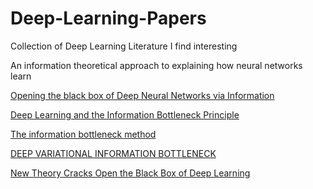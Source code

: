 # Deep-Learning-Papers
Collection of Deep Learning Literature I find interesting


An information theoretical approach to explaining how neural networks learn

[Opening the black box of Deep Neural Networks
via Information](https://arxiv.org/pdf/1703.00810.pdf)

[Deep Learning and the Information Bottleneck Principle](https://arxiv.org/pdf/1503.02406.pdf)

[The information bottleneck method](https://arxiv.org/pdf/physics/0004057v1.pdf)

[DEEP VARIATIONAL INFORMATION BOTTLENECK](https://arxiv.org/pdf/1612.00410.pdf)

[New Theory Cracks Open the Black Box of Deep Learning](https://www.quantamagazine.org/new-theory-cracks-open-the-black-box-of-deep-learning-20170921/?fbclid=IwAR1c0RKUbQdW83wVIG2l9je7ErEkyL4vJd_yd_4_uNW4ycEn_ssqpW9b8n0?)


